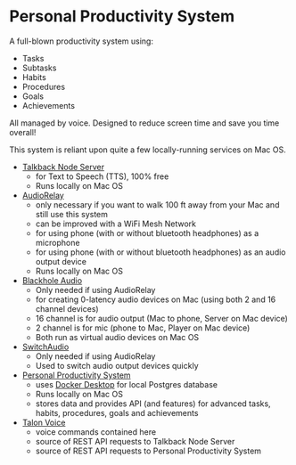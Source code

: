 # Personal Productivity System

A full-blown productivity system using:

* Tasks
* Subtasks
* Habits
* Procedures
* Goals
* Achievements

All managed by voice. Designed to reduce screen time and save you time overall!

This system is reliant upon quite a few locally-running services on Mac OS.

* [Talkback Node Server](https://github.com/adam-edison/talkback-node-server)
  * for Text to Speech (TTS), 100% free
  * Runs locally on Mac OS
* [AudioRelay](https://audiorelay.net/)
  * only necessary if you want to walk 100 ft away from your Mac and still use this system
  * can be improved with a WiFi Mesh Network
  * for using phone (with or without bluetooth headphones) as a microphone
  * for using phone (with or without bluetooth headphones) as an audio output device
  * Runs locally on Mac OS
* [Blackhole Audio](https://existential.audio/blackhole/)
  * Only needed if using AudioRelay
  * for creating 0-latency audio devices on Mac (using both 2 and 16 channel devices)
  * 16 channel is for audio output (Mac to phone, Server on Mac device)
  * 2 channel is for mic (phone to Mac, Player on Mac device)
  * Both run as virtual audio devices on Mac OS
* [SwitchAudio](https://formulae.brew.sh/formula/switchaudio-osx)
  * Only needed if using AudioRelay
  * Used to switch audio output devices quickly
* [Personal Productivity System](https://github.com/adam-edison/personal-productivity-system)
  * uses [Docker Desktop](https://www.docker.com/products/docker-desktop/) for local Postgres database
  * Runs locally on Mac OS
  * stores data and provides API (and features) for advanced tasks, habits, procedures, goals and achievements
* [Talon Voice](https://talonvoice.com/)
  * voice commands contained here
  * source of REST API requests to Talkback Node Server
  * source of REST API requests to Personal Productivity System
